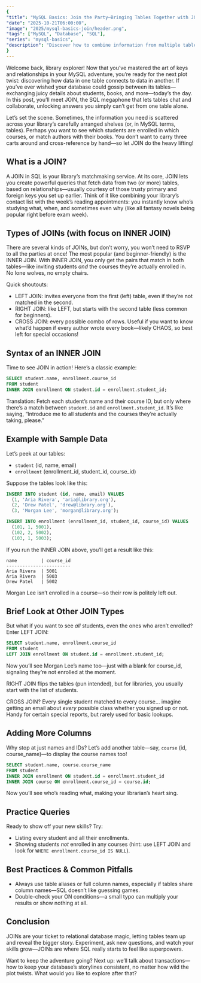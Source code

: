 ```yaml
---
{
"title": "MySQL Basics: Join the Party—Bringing Tables Together with JOINs",
"date": "2025-10-21T06:00:00",
"image": "2025/mysql-basics-join/header.png",
"tags": ["MySQL", "Database", "SQL"],
"series": "mysql-basics",
"description": "Discover how to combine information from multiple tables using JOINs in MySQL! This beginner-friendly guide explains INNER JOINs (and friends) with fun library metaphors, approachable SQL examples, and practical tips to help you unlock the true power of your relational database."
}
---
```


Welcome back, library explorer! Now that you’ve mastered the art of keys and relationships in your MySQL adventure, you’re ready for the next plot twist: discovering how data in one table connects to data in another. If you’ve ever wished your database could gossip between its tables—exchanging juicy details about students, books, and more—today’s the day. In this post, you’ll meet JOIN, the SQL megaphone that lets tables chat and collaborate, unlocking answers you simply can’t get from one table alone.

Let’s set the scene. Sometimes, the information you need is scattered across your library’s carefully arranged shelves (or, in MySQL terms, tables). Perhaps you want to see which students are enrolled in which courses, or match authors with their books. You don’t want to carry three carts around and cross-reference by hand—so let JOIN do the heavy lifting!

## What is a JOIN?

A JOIN in SQL is your library’s matchmaking service. At its core, JOIN lets you create powerful queries that fetch data from two (or more) tables, based on relationships—usually courtesy of those trusty primary and foreign keys you set up earlier. Think of it like combining your library’s contact list with the week’s reading appointments: you instantly know who’s studying what, when, and sometimes even why (like all fantasy novels being popular right before exam week).

## Types of JOINs (with focus on INNER JOIN)

There are several kinds of JOINs, but don’t worry, you won’t need to RSVP to all the parties at once! The most popular (and beginner-friendly) is the INNER JOIN. With INNER JOIN, you only get the pairs that match in both tables—like inviting students *and* the courses they’re actually enrolled in. No lone wolves, no empty chairs.

Quick shoutouts:
- LEFT JOIN: invites everyone from the first (left) table, even if they’re not matched in the second.
- RIGHT JOIN: like LEFT, but starts with the second table (less common for beginners).
- CROSS JOIN: every possible combo of rows. Useful if you want to know what’d happen if every author wrote every book—likely CHAOS, so best left for special occasions!

## Syntax of an INNER JOIN

Time to see JOIN in action! Here’s a classic example:

```sql
SELECT student.name, enrollment.course_id
FROM student
INNER JOIN enrollment ON student.id = enrollment.student_id;
```

Translation: Fetch each student’s name and their course ID, but only where there’s a match between `student.id` and `enrollment.student_id`. It’s like saying, “Introduce me to all students and the courses they’re actually taking, please.”

## Example with Sample Data

Let’s peek at our tables:

- `student` (id, name, email)
- `enrollment` (enrollment_id, student_id, course_id)

Suppose the tables look like this:

```sql
INSERT INTO student (id, name, email) VALUES
  (1, 'Aria Rivera', 'aria@library.org'),
  (2, 'Drew Patel', 'drew@library.org'),
  (3, 'Morgan Lee', 'morgan@library.org');

INSERT INTO enrollment (enrollment_id, student_id, course_id) VALUES
  (101, 1, 5001),
  (102, 2, 5002),
  (103, 1, 5003);
```

If you run the INNER JOIN above, you’ll get a result like this:

```
name         | course_id
------------------------
Aria Rivera  | 5001
Aria Rivera  | 5003
Drew Patel   | 5002
```

Morgan Lee isn’t enrolled in a course—so their row is politely left out.

## Brief Look at Other JOIN Types

But what if you want to see *all* students, even the ones who aren’t enrolled? Enter LEFT JOIN:

```sql
SELECT student.name, enrollment.course_id
FROM student
LEFT JOIN enrollment ON student.id = enrollment.student_id;
```

Now you’ll see Morgan Lee’s name too—just with a blank for course_id, signaling they’re not enrolled at the moment.

RIGHT JOIN flips the tables (pun intended), but for libraries, you usually start with the list of students.

CROSS JOIN? Every single student matched to every course… imagine getting an email about *every* possible class whether you signed up or not. Handy for certain special reports, but rarely used for basic lookups.

## Adding More Columns

Why stop at just names and IDs? Let’s add another table—say, `course` (id, course_name)—to display the course names too!

```sql
SELECT student.name, course.course_name
FROM student
INNER JOIN enrollment ON student.id = enrollment.student_id
INNER JOIN course ON enrollment.course_id = course.id;
```

Now you’ll see who’s reading what, making your librarian’s heart sing.

## Practice Queries

Ready to show off your new skills? Try:
- Listing every student and all their enrollments.
- Showing students *not* enrolled in any courses (hint: use LEFT JOIN and look for `WHERE enrollment.course_id IS NULL`).

## Best Practices & Common Pitfalls

- Always use table aliases or full column names, especially if tables share column names—SQL doesn’t like guessing games.
- Double-check your ON conditions—a small typo can multiply your results or show nothing at all.

## Conclusion

JOINs are your ticket to relational database magic, letting tables team up and reveal the bigger story. Experiment, ask new questions, and watch your skills grow—JOINs are where SQL really starts to feel like superpowers.

Want to keep the adventure going? Next up: we’ll talk about transactions—how to keep your database’s storylines consistent, no matter how wild the plot twists. What would you like to explore after that?
